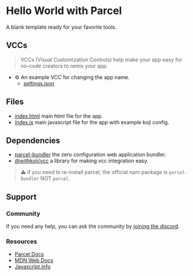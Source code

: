# Hello World with Parcel
A blank template ready for your favorite tools.

## VCCs
> VCCs (Visual Customization Controls) help make your app easy for no-code creators to remix your app.
- ⚙️ An example VCC for changing the app name.
    * [settings.json](#~/.koji/customization/settings.json!visual)

## Files
- [index.html](#~/index.html) main html file for the app.
- [index.js](#~/index.js) main javascript file for the app with example koji config.

## Dependencies
- [parcel-bundler](https://parceljs.org/) the zero configuration web application bundler.
- [@withkoji/vcc](https://www.npmjs.com/package/@withkoji/vcc) a library for making vcc integration easy.

> ⚠️️ if you need to re-install parcel, the official npm package is `parcel-bundler` NOT `parcel`.

## Support
### Community
If you need any help, you can ask the community by [joining the discord](https://discordapp.com/invite/eQuMJF6).

### Resources
- [Parcel Docs](https://parceljs.org/getting_started.html)
- [MDN Web Docs](https://developer.mozilla.org/en-US/)
- [Javascript.info](http://javascript.info/)
